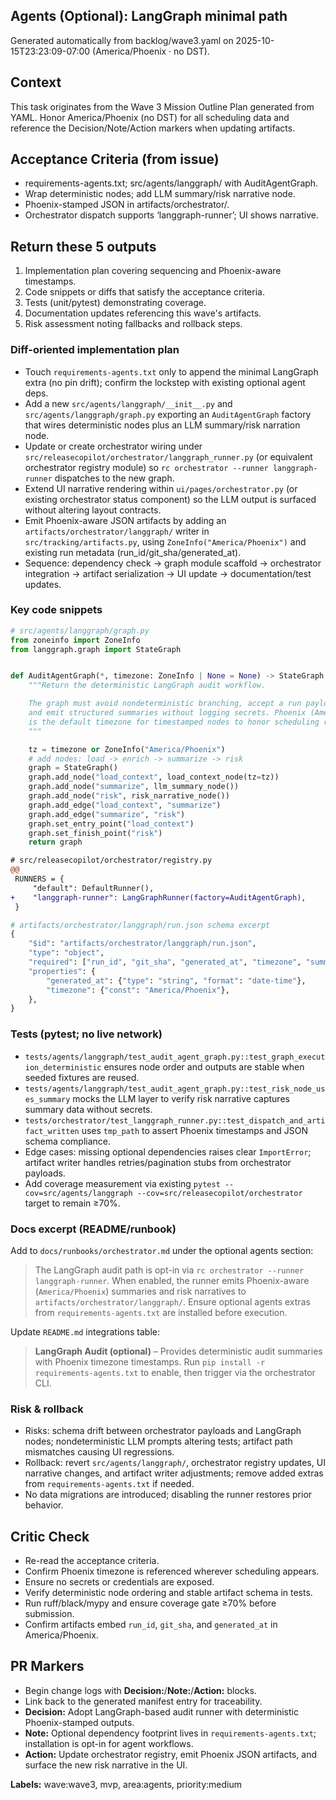 ## Agents (Optional): LangGraph minimal path

Generated automatically from backlog/wave3.yaml on 2025-10-15T23:23:09-07:00 (America/Phoenix · no DST).

## Context
This task originates from the Wave 3 Mission Outline Plan generated from YAML. Honor America/Phoenix (no DST) for all scheduling data and reference the Decision/Note/Action markers when updating artifacts.

## Acceptance Criteria (from issue)
- requirements-agents.txt; src/agents/langgraph/ with AuditAgentGraph.
- Wrap deterministic nodes; add LLM summary/risk narrative node.
- Phoenix-stamped JSON in artifacts/orchestrator/.
- Orchestrator dispatch supports ‘langgraph-runner’; UI shows narrative.

## Return these 5 outputs
1. Implementation plan covering sequencing and Phoenix-aware timestamps.
2. Code snippets or diffs that satisfy the acceptance criteria.
3. Tests (unit/pytest) demonstrating coverage.
4. Documentation updates referencing this wave's artifacts.
5. Risk assessment noting fallbacks and rollback steps.

### Diff-oriented implementation plan
- Touch `requirements-agents.txt` only to append the minimal LangGraph extra (no pin drift); confirm the lockstep with existing optional agent deps.
- Add a new `src/agents/langgraph/__init__.py` and `src/agents/langgraph/graph.py` exporting an `AuditAgentGraph` factory that wires deterministic nodes plus an LLM summary/risk narration node.
- Update or create orchestrator wiring under `src/releasecopilot/orchestrator/langgraph_runner.py` (or equivalent orchestrator registry module) so `rc orchestrator --runner langgraph-runner` dispatches to the new graph.
- Extend UI narrative rendering within `ui/pages/orchestrator.py` (or existing orchestrator status component) so the LLM output is surfaced without altering layout contracts.
- Emit Phoenix-aware JSON artifacts by adding an `artifacts/orchestrator/langgraph/` writer in `src/tracking/artifacts.py`, using `ZoneInfo("America/Phoenix")` and existing run metadata (run_id/git_sha/generated_at).
- Sequence: dependency check → graph module scaffold → orchestrator integration → artifact serialization → UI update → documentation/test updates.

### Key code snippets
```python
# src/agents/langgraph/graph.py
from zoneinfo import ZoneInfo
from langgraph.graph import StateGraph


def AuditAgentGraph(*, timezone: ZoneInfo | None = None) -> StateGraph:
    """Return the deterministic LangGraph audit workflow.

    The graph must avoid nondeterministic branching, accept a run payload dict,
    and emit structured summaries without logging secrets. Phoenix (America/Phoenix)
    is the default timezone for timestamped nodes to honor scheduling rules.
    """

    tz = timezone or ZoneInfo("America/Phoenix")
    # add nodes: load -> enrich -> summarize -> risk
    graph = StateGraph()
    graph.add_node("load_context", load_context_node(tz=tz))
    graph.add_node("summarize", llm_summary_node())
    graph.add_node("risk", risk_narrative_node())
    graph.add_edge("load_context", "summarize")
    graph.add_edge("summarize", "risk")
    graph.set_entry_point("load_context")
    graph.set_finish_point("risk")
    return graph
```

```diff
# src/releasecopilot/orchestrator/registry.py
@@
 RUNNERS = {
     "default": DefaultRunner(),
+    "langgraph-runner": LangGraphRunner(factory=AuditAgentGraph),
 }
```

```python
# artifacts/orchestrator/langgraph/run.json schema excerpt
{
    "$id": "artifacts/orchestrator/langgraph/run.json",
    "type": "object",
    "required": ["run_id", "git_sha", "generated_at", "timezone", "summary", "risk"],
    "properties": {
        "generated_at": {"type": "string", "format": "date-time"},
        "timezone": {"const": "America/Phoenix"},
    },
}
```

### Tests (pytest; no live network)
- `tests/agents/langgraph/test_audit_agent_graph.py::test_graph_execution_deterministic` ensures node order and outputs are stable when seeded fixtures are reused.
- `tests/agents/langgraph/test_audit_agent_graph.py::test_risk_node_uses_summary` mocks the LLM layer to verify risk narrative captures summary data without secrets.
- `tests/orchestrator/test_langgraph_runner.py::test_dispatch_and_artifact_written` uses `tmp_path` to assert Phoenix timestamps and JSON schema compliance.
- Edge cases: missing optional dependencies raises clear `ImportError`; artifact writer handles retries/pagination stubs from orchestrator payloads.
- Add coverage measurement via existing `pytest --cov=src/agents/langgraph --cov=src/releasecopilot/orchestrator` target to remain ≥70%.

### Docs excerpt (README/runbook)
Add to `docs/runbooks/orchestrator.md` under the optional agents section:

> The LangGraph audit path is opt-in via `rc orchestrator --runner langgraph-runner`. When enabled, the runner emits Phoenix-aware (`America/Phoenix`) summaries and risk narratives to `artifacts/orchestrator/langgraph/`. Ensure optional agents extras from `requirements-agents.txt` are installed before execution.

Update `README.md` integrations table:

> **LangGraph Audit (optional)** – Provides deterministic audit summaries with Phoenix timezone timestamps. Run `pip install -r requirements-agents.txt` to enable, then trigger via the orchestrator CLI.

### Risk & rollback
- Risks: schema drift between orchestrator payloads and LangGraph nodes; nondeterministic LLM prompts altering tests; artifact path mismatches causing UI regressions.
- Rollback: revert `src/agents/langgraph/`, orchestrator registry updates, UI narrative changes, and artifact writer adjustments; remove added extras from `requirements-agents.txt` if needed.
- No data migrations are introduced; disabling the runner restores prior behavior.


## Critic Check
- Re-read the acceptance criteria.
- Confirm Phoenix timezone is referenced wherever scheduling appears.
- Ensure no secrets or credentials are exposed.
- Verify deterministic node ordering and stable artifact schema in tests.
- Run ruff/black/mypy and ensure coverage gate ≥70% before submission.
- Confirm artifacts embed `run_id`, `git_sha`, and `generated_at` in America/Phoenix.

## PR Markers
- Begin change logs with **Decision:**/**Note:**/**Action:** blocks.
- Link back to the generated manifest entry for traceability.
- **Decision:** Adopt LangGraph-based audit runner with deterministic Phoenix-stamped outputs.
- **Note:** Optional dependency footprint lives in `requirements-agents.txt`; installation is opt-in for agent workflows.
- **Action:** Update orchestrator registry, emit Phoenix JSON artifacts, and surface the new risk narrative in the UI.

**Labels:** wave:wave3, mvp, area:agents, priority:medium
